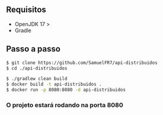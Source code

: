 ## Requisitos
- OpenJDK 17 >
- Gradle

## Passo a passo
```bash
$ git clone https://github.com/SamuelFR7/api-distribuidos
$ cd ./api-distribuidos
```

```bash
$ ./gradlew clean build
$ docker build -t api-distribuidos .
$ docker run -p 8080:8080 -d api-distribuidos
```

### O projeto estará rodando na porta 8080